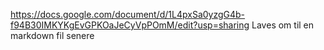 https://docs.google.com/document/d/1L4pxSa0yzgG4b-f94B30IMKYKgEvGPKOaJeCyVpPOmM/edit?usp=sharing
Laves om til en markdown fil senere

